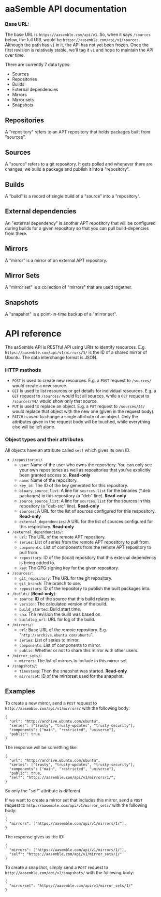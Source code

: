 # aaSemble API documentation
### Base URL:
The base URL is `https://aasemble.com/api/v1`. So, when it says `/sources` below, the full URL would be `https://aasemble.com/api/v1/sources`. Although the path has `v1` in it, the API has not yet been frozen. Once the first revision is relatively stable, we'll tag it `v1` and hope to maintain the API over time.

There are currently 7 data types:
* Sources
* Repositories
* Builds
* External dependencies
* Mirrors
* Mirror sets
* Snapshots

## Repositories
A "repository" refers to an APT repository that holds packages built from "sources".

## Sources
A "source" refers to a git repository. It gets polled and whenever there are changes, we build a package and publish it into a "repository".

## Builds
A "build" is a record of single build of a "source" into a "repository".

## External dependencies
An "external dependency" is another APT repository that will be configured during builds for a given repository so that you can pull build-depencies from there.

## Mirrors
A "mirror" is a mirror of an external APT repository.

## Mirror Sets
A "mirror set" is a collection of "mirrors" that are used together.

## Snapshots
A "snapshot" is a point-in-time backup of a "mirror set".

# API reference
The aaSemble API is RESTful API using URIs to identify resources. E.g. `https://aasemble.com/api/v1/mirrors/1/` is the ID of a shared mirror of Ubuntu. The data interchange format is JSON.

### HTTP methods
 * `POST` is used to create new resources. E.g. a `POST` request to `/sources/` would  create a new source.
 * `GET` is used to list resources or get details for individual resources. E.g. a `GET` request to `/sources/` would list all sources, while a `GET` request to `/sources/44/` would show only that source.
 * `PUT` is used to replace an object. E.g. a `PUT` request to `/sources/44/` would replace that object with the new one (given in the request body).
 * `PATCH` is used to change a single attribute of an object. Only the attributes given in the request body will be touched, while everything else will be left alone.

### Object types and their attributes

All objects have an attribute called `self` which gives its own ID.

 * `/repositories/`
   * `user`: Name of the user who owns the repository. You can only see your own repositories as well as repositories that you've explicitly been granted access to. **Read-only**
   * `name`: Name of the repository.
   * `key_id`: The ID of the key generated for this repository.
   * `binary_source_list`: A line for `sources.list` for the binaries (*.deb packages) in this repository (a "deb" line).  **Read-only**
   * `source_source_list`: A line for `sources.list` for the sources in this repository (a "deb-src" line).  **Read-only**
   * `sources`: A URL for the list of sources configured for this respository. **Read-only**
   * `external_dependencies`: A URL for the list of sources configured for this respository. **Read-only**
 * `/external_dependencies/`:
   * `url`: The URL of the remote APT repository.
   * `series`: List of series from the remote APT repository to pull from.
   * `components`: List of components from the remote APT repository to pull from.
   * `repository`: ID of the (local) repository that this external dependency is being added to.
   * `key`: The GPG signing key for the given repository.
 * `/sources/`:
   * `git_repository`: The URL for the git repository.
   * `git_branch`: The branch to use.
   * `repository`: ID of the repository to publish the built packages into.
 * `/builds/` (**Read-only**):
   * `source`: ID of the source that this build relates to.
   * `version`: The calculated version of the build.
   * `build_started`: Build start time.
   * `sha`: The revision the build was based on.
   * `buildlog_url`: URL for log of the build.
 * `/mirrors/`:
   * `url`: Base URL of the remote repository. E.g. "`http://archive.ubuntu.com/ubuntu`".
   * `series`: List of series to mirror.
   * `components`: List of components to mirror.
   * `public`: Whether or not to share this mirror with other users.
 * `/mirror_sets/`:
   * `mirrors`: The list of mirrors to include in this mirror set.
 * `/snapshots/`:
   * `timestamp`: Then the snapshot was started. **Read-only**
   * `mirrorset`: ID of the mirrorset used for the snapshot.


## Examples
To create a new mirror, send a `POST` request to `http://aasemble.com/api/v1/mirrors/` with the following body:

    {
      "url": "http://archive.ubuntu.com/ubuntu",
      "series": ["trusty", "trusty-updates", "trusty-security"],
      "components": ["main", "restricted", "universe"],
      "public": true
    }

The response will be something like:

    {
      "url": "http://archive.ubuntu.com/ubuntu",
      "series": ["trusty", "trusty-updates", "trusty-security"],
      "components": ["main", "restricted", "universe"],
      "public": true,
      "self": "https://aasemble.com/api/v1/mirrors/1/",
    }

So only the "self" attribute is different.

If we want to create a mirror set that includes this mirror, send a `POST` request to `http://aasemble.com/api/v1/mirror_sets/` with the following body:

    {
      "mirrors": ["https://aasemble.com/api/v1/mirrors/1/"],
    }

The response gives us the ID:

    {
      "mirrors": ["https://aasemble.com/api/v1/mirrors/1/"],
      "self": "https://aasemble.com/api/v1/mirror_sets/1/"
    }

To create a snapshot, simply send a `POST` request to `http://aasemble.com/api/v1/snapshots/` with the following body:

    {
      "mirrorset": "https://aasemble.com/api/v1/mirror_sets/1/"
    }
